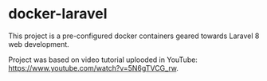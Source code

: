# docker-laravel

This project is a pre-configured docker containers geared towards Laravel 8 web development.

Project was based on video tutorial uplooded in YouTube: https://www.youtube.com/watch?v=5N6gTVCG_rw.

